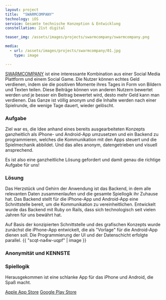 ```yaml
---
layout: project
title:  "SWARMCOMPANY"
technology: iOS
service: Gesamte technische Konzeption & Entwicklung
constellation: 21st digital

teaser_img: /assets/images/projects/swarmcompany/swarmcompany.png

media:
  - url: /assets/images/projects/swarmcompany/01.jpg
    type: image

---
```


[SWARMCOMPANY](http://swarmcompany.com) ist eine interessante Kombination aus einer Social Media Plattform und einem Social Game. Die Nutzer können echtes Geld verdienen, indem sie die positiven Momente ihres Tages in Form von Bildern und Texten teilen. Diese Beiträge können von anderen Nutzern bewertet werden und je besser ein Beitrag bewertet wird, desto mehr Geld kann man verdienen. Das Ganze ist völlig anonym und die Inhalte werden nach einer Spielrunde, die wenige Tage dauert, wieder gelöscht.

### Aufgabe

Ziel war es, die Idee anhand eines bereits ausgearbeiteten Konzepts ganzheitlich als iPhone- und Android-App umzusetzen und ein Backend zu programmieren, welches die Kommunikation mit den Apps steuert und die Spielmechanik abbildet. Und das alles anonym, datengetrieben und visuell ansprechend.

Es ist also eine ganzheitliche Lösung gefordert und damit genau die richtige Aufgabe für uns!

### Lösung

Das Herzstück und Gehirn der Anwendung ist das Backend, in dem alle relevanten Daten zusammenlaufen und die gesamte Spiellogik ihr Zuhause hat. Das Backend stellt für die iPhone-App und Android-App eine Schnittstelle bereit, um die Kommunikation zu vereinheitlichen. Entwickelt wurde das Backend mit Ruby on Rails, dass sich technologisch seit vielen Jahren für uns bewährt hat.

Auf Basis der konzipierten Schnittstelle und des grafischen Konzepts wurde zunächst die iPhone-App entwickelt, die als "Vorlage" für die Android-App dienen soll. Die Programmierung der UI und der Datenschicht erfolgte parallel.
{{ "scqt-na4w-uqpf" | image }}

### Anonymität und KENNSTE
### Spiellogik

Herausgekommen ist eine schlanke App für das iPhone und Android, die Spaß macht.

[Apple App Store](http://www.apple.com/)
[Google Play Store](http://www.google.com/)